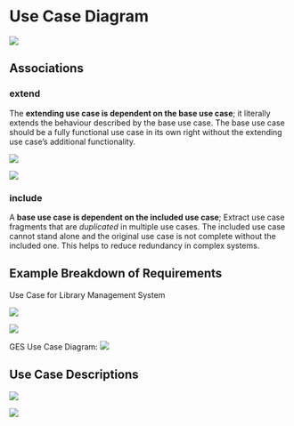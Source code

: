 # Use Case Diagram
![](https://i.imgur.com/ruK2Qlz.png)

## Associations
### extend
The **extending use case is dependent on the base use case**; it literally extends the behaviour described by the base use case. The base use case should be a fully functional use case in its own right without the extending use case’s additional functionality.

![](https://i.imgur.com/htSCvei.png)

![](https://i.imgur.com/LQfjtAm.png)

### include
A **base use case is dependent on the included use case**; Extract use case fragments that are _duplicated_ in multiple use cases. The included use case cannot stand alone and the original use case is not complete without the included one. This helps to reduce redundancy in complex systems.

## Example Breakdown of Requirements
Use Case for Library Management System

![](https://i.imgur.com/3N52sHz.png)

![](https://i.imgur.com/DtyoOHk.png)

GES Use Case Diagram:
![](https://i.imgur.com/yiV8qv0.png)

## Use Case Descriptions
![](https://i.imgur.com/v08C7CV.png)

![](https://i.imgur.com/qvjiC1w.png)
